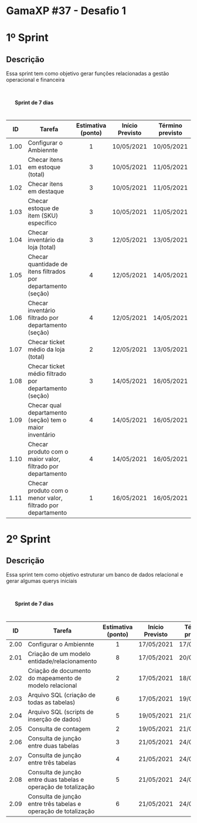 # GamaXP #37 - Desafio 1 

<h1>1º Sprint</h1>
<h2>Descrição</h2>
<p>Essa sprint tem como objetivo gerar funções relacionadas a gestão operacional e financeira</p>
<br>
<ol><b>Sprint de 7 dias</b></ol>

#

| ID 	| Tarefa 	| Estimativa (ponto) 	| Início Previsto 	| Término previsto 	|
|-	|-	|:-:	|:-:	|:-:	|
| 1.00 	| Configurar o Ambiennte 	| 1 	| 10/05/2021 	| 10/05/2021 	|
| 1.01 	| Checar itens em estoque (total) 	| 3 	| 10/05/2021 	| 11/05/2021 	|
| 1.02 	| Checar itens em destaque 	| 3 	| 10/05/2021 	| 11/05/2021 	|
| 1.03 	| Checar estoque de item (SKU) especifico  	| 3 	| 10/05/2021 	| 11/05/2021 	|
| 1.04 	| Checar inventário da loja (total) 	| 3 	| 12/05/2021 	| 13/05/2021 	|
| 1.05 	| Checar quantidade de itens filtrados por departamento (seção) 	| 4 	| 12/05/2021 	| 14/05/2021 	|
| 1.06 	| Checar inventário filtrado por departamento (seção) 	| 4 	| 12/05/2021 	| 14/05/2021 	|
| 1.07 	| Checar ticket médio da loja (total) 	| 2 	| 12/05/2021 	| 13/05/2021 	|
| 1.08 	| Checar ticket médio filtrado por departamento (seção) 	| 3 	| 14/05/2021 	| 16/05/2021 	|
| 1.09 	| Checar qual departamento (seção) tem o maior inventário 	| 4 	| 14/05/2021 	| 16/05/2021 	|
| 1.10 	| Checar produto com o maior valor, filtrado por departamento 	| 4 	| 14/05/2021 	| 16/05/2021 	|
| 1.11 	| Checar produto com o menor valor, filtrado por departamento 	| 1 	| 16/05/2021 	| 16/05/2021 	|


#


<h1>2º Sprint</h1>
<h2>Descrição</h2>
<p>Essa sprint tem como objetivo estruturar um banco de dados relacional e gerar algumas querys iniciais</p>
<br>
<ol><b> Sprint de 7 dias</b></ol>


# 

| ID   	| Tarefa                                                          	| Estimativa (ponto) 	| Início Previsto 	| Término previsto 	|
|------	|-----------------------------------------------------------------	|:------------------:	|:---------------:	|:----------------:	|
| 2.00 	| Configurar o Ambiennte                                          	|          1         	|    17/05/2021   	|    17/05/2021    	|
| 2.01 	| Criação de um modelo entidade/relacionamento                    	|          8         	|    17/05/2021   	|    20/05/2021    	|
| 2.02 	| Criação de documento do mapeamento de modelo relacional         	|          2         	|    17/05/2021   	|    18/05/2021    	|
| 2.03 	| Arquivo SQL (criação de todas as tabelas)                       	|          6         	|    17/05/2021   	|    19/05/2021    	|
| 2.04 	| Arquivo SQL (scripts de inserção de dados)                      	|          5         	|    19/05/2021   	|    21/05/2021    	|
| 2.05 	| Consulta de contagem                                            	|          2         	|    19/05/2021   	|    21/05/2021    	|
| 2.06 	| Consulta de junção entre duas tabelas                           	|          3         	|    21/05/2021   	|    24/05/2021    	|
| 2.07 	| Consulta de junção entre três tabelas                           	|          4         	|    21/05/2021   	|    24/05/2021    	|
| 2.08 	| Consulta de junção entre duas tabelas e operação de totalização 	|          5         	|    21/05/2021   	|    24/05/2021    	|
| 2.09 	| Consulta de junção entre três tabelas e operação de totalização 	|          6         	|    21/05/2021   	|    24/05/2021    	|



